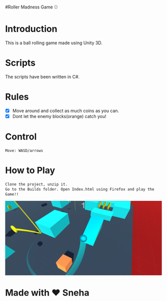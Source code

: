 #Roller Madness Game :baseball:
# Introduction
This is a ball rolling game made using Unity 3D.

# Scripts
The scripts have been written in C#.

# Rules
   - [x] Move around and collect as much coins as you can.
   - [x] Dont let the enemy blocks(orange) catch you!

# Control
    Move: WASD/arrows
  
    
# How to Play
    Clone the project, unzip it.
    Go to the Builds folder. Open Index.html using Firefox and play the Game!!
    
 
<p align="center">
  <img align="center" alt="Meme Studio" src="https://github.com/sneha-nitdgp/Roller-Madness/blob/master/Images/Capture5.png" />
</p>


# Made with :heart: Sneha
